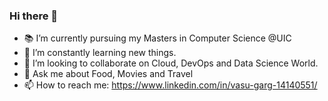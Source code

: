 ### Hi there 👋

- 📚 I’m currently pursuing my Masters in Computer Science @UIC <br>
- 🌱 I’m constantly learning new things. <br>
- 👯 I’m looking to collaborate on Cloud, DevOps and Data Science World. <br>
- 💬 Ask me about Food, Movies and Travel <br>
- 📫 How to reach me: https://www.linkedin.com/in/vasu-garg-14140551/
<br>  
<br>
